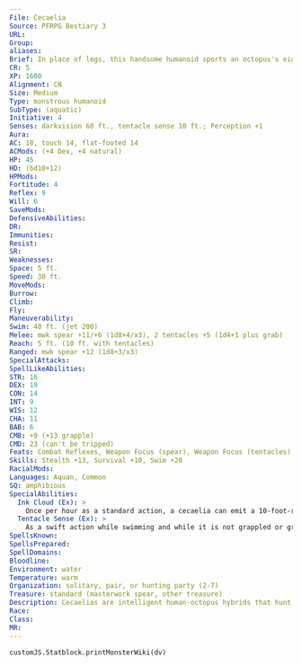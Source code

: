 ```yaml
---
File: Cecaelia
Source: PFRPG Bestiary 3
URL: 
Group: 
aliases: 
Brief: In place of legs, this handsome humanoid sports an octopus's eight writhing tentacles.
CR: 5
XP: 1600
Alignment: CN
Size: Medium
Type: monstrous humanoid
SubType: (aquatic)
Initiative: 4
Senses: darkvision 60 ft., tentacle sense 10 ft.; Perception +1
Aura: 
AC: 18, touch 14, flat-footed 14
ACMods: (+4 Dex, +4 natural)
HP: 45
HD: (6d10+12)
HPMods: 
Fortitude: 4
Reflex: 9
Will: 6
SaveMods: 
DefensiveAbilities: 
DR: 
Immunities: 
Resist: 
SR: 
Weaknesses: 
Space: 5 ft.
Speed: 30 ft.
MoveMods: 
Burrow: 
Climb: 
Fly: 
Maneuverability: 
Swim: 40 ft. (jet 200)
Melee: mwk spear +11/+6 (1d8+4/x3), 2 tentacles +5 (1d4+1 plus grab)
Reach: 5 ft. (10 ft. with tentacles)
Ranged: mwk spear +12 (1d8+3/x3)
SpecialAttacks: 
SpellLikeAbilities: 
STR: 16
DEX: 19
CON: 14
INT: 9
WIS: 12
CHA: 11
BAB: 6
CMB: +9 (+13 grapple)
CMD: 23 (can't be tripped)
Feats: Combat Reflexes, Weapon Focus (spear), Weapon Focus (tentacles)
Skills: Stealth +13, Survival +10, Swim +20
RacialMods: 
Languages: Aquan, Common
SQ: amphibious
SpecialAbilities:
  Ink Cloud (Ex): >
    Once per hour as a standard action, a cecaelia can emit a 10-foot-radius sphere of ink while underwater. This ink cloud provides total concealment and persists for 1 minute.
  Tentacle Sense (Ex): >
    As a swift action while swimming and while it is not grappled or grappling, the cecaelia can spread its tentacles wide to form a sensory net around it. This grants blindsight to a range of 10 feet and lasts as long as the cecaelia concentrates. While this effect lasts, the creature cannot attack with its tentacles or move.
SpellsKnown: 
SpellsPrepared: 
SpellDomains: 
Bloodline: 
Environment: water
Temperature: warm
Organization: solitary, pair, or hunting party (2-7)
Treasure: standard (masterwork spear, other treasure)
Description: Cecaelias are intelligent human-octopus hybrids that hunt coastlines and ocean reefs. A cecaelia's humanoid upper body varies individually but generally ref lects the features of the inhabitants of the  nearest humanoid settlements. Sages think this is an adaptive trait, akin to an octopus's natural camouf lage, allowing cecaelias to mutate within one to two generations to blend in with humanoids sharing their territory. Cecaelia stand 6 feet tall on land, and weigh just over 200 pounds. They generally live to be 60 years old.  Cecaelias don't normally wear clothes, but often carry woven seaweed backpacks. They prefer not to wear armor, though when they do, they prefer light, flexible varieties. Tattoos are a common form of decoration as well.  Cecaelias are inquisitive creatures, but wary of strangers, and are quickly frustrated by wordy attempts at diplomacy-which they nearly always view as attempts at deception. As allies, they can be valuable to coastal communities since they often dig up treasures from the seabed that they then trade for fragments of polished glass or bits of "land fare," as they refer to food not taken from the sea.
Race: 
Class: 
MR: 
---
```

```dataviewjs
customJS.Statblock.printMonsterWiki(dv)
```
